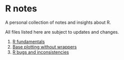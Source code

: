# R notes #

A personal collection of notes and insights about R.

All files listed here are subject to updates and changes.

1. [R fundamentals](fundamentals.md)
2. [Base plotting without wrappers](baseplotting.md)
3. [R bugs and inconsistencies](bugs.md)

